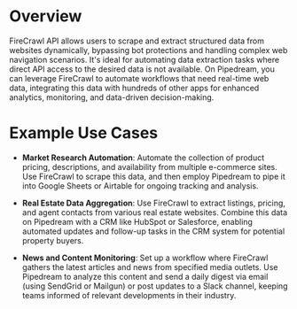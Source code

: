 # Overview

FireCrawl API allows users to scrape and extract structured data from websites dynamically, bypassing bot protections and handling complex web navigation scenarios. It's ideal for automating data extraction tasks where direct API access to the desired data is not available. On Pipedream, you can leverage FireCrawl to automate workflows that need real-time web data, integrating this data with hundreds of other apps for enhanced analytics, monitoring, and data-driven decision-making.

# Example Use Cases

- **Market Research Automation**: Automate the collection of product pricing, descriptions, and availability from multiple e-commerce sites. Use FireCrawl to scrape this data, and then employ Pipedream to pipe it into Google Sheets or Airtable for ongoing tracking and analysis.

- **Real Estate Data Aggregation**: Use FireCrawl to extract listings, pricing, and agent contacts from various real estate websites. Combine this data on Pipedream with a CRM like HubSpot or Salesforce, enabling automated updates and follow-up tasks in the CRM system for potential property buyers.

- **News and Content Monitoring**: Set up a workflow where FireCrawl gathers the latest articles and news from specified media outlets. Use Pipedream to analyze this content and send a daily digest via email (using SendGrid or Mailgun) or post updates to a Slack channel, keeping teams informed of relevant developments in their industry.
